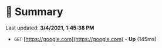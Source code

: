 # 📖 Summary
Last updated: **3/4/2021, 1:45:38 PM**

- `GET` [https://google.com](https://google.com) - **Up** (145ms)
